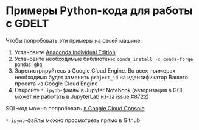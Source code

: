 # Примеры Python-кода для работы с GDELT

Чтобы попробовать эти примеры на своей машине:
1. Установите [Anaconda Individual Edition](https://www.anaconda.com/products/individual)
2. Установите необходимые библиотеки: `conda install -c conda-forge pandas-gbq`
3. Зарегистрируйтесь в Google Cloud Engine. Во всех примерах необходимо будет заменить `project_id` на идентификатор Вашего проекта из Google Cloud Engine
4. Откройте `*.ipynb`-файлы в Jupyter Notebook (авторизация в GCE может не работать в JupyterLab из-за [issue #8722](https://github.com/jupyterlab/jupyterlab/issues/8722))

SQL-код можно попробовать [в Google Cloud Console](https://console.cloud.google.com/marketplace/product/the-gdelt-project/gdelt-2-events?q=search&referrer=search)

`*.ipynb`-файлы можно просмотреть прямо в Github

